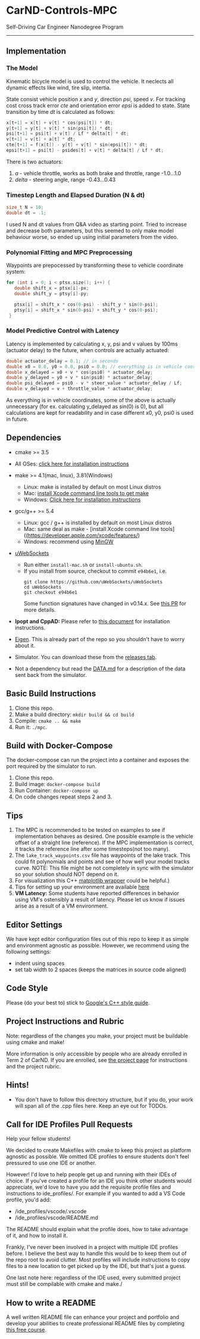 # CarND-Controls-MPC
Self-Driving Car Engineer Nanodegree Program

---

## Implementation

### The Model

Kinematic bicycle model is used to control the vehicle. It neclects all dynamic effects like wind, tire slip, intertia.

State consist vehicle position _x_ and _y_, direction _psi_, speed _v_. For tracking cost cross track error _cte_
and orientation error _epsi_ is added to state. State transition by time _dt_ is calculated as follows:

```C++
x[t+1] = x[t] + v[t] * cos(psi[t]) * dt;
y[t+1] = y[t] + v[t] * sin(psi[t]) * dt;
psi[t+1] = psi[t] + v[t] / Lf * delta[t] * dt;
v[t+1] = v[t] + a[t] * dt;
cte[t+1] = f(x[t]) - y[t] + v[t] * sin(epsi[t]) * dt;
epsi[t+1] = psi[t] - psides[t] + v[t] * delta[t] / Lf * dt;
```

There is two actuators:
1. _a_ - vehicle throttle, works as both brake and throttle, range -1.0...1.0
2. _delta_ - steering angle, range -0.43...0.43

### Timestep Length and Elapsed Duration (N & dt)

```C++
size_t N = 10;
double dt = .1;
```

I used N and dt values from Q&A video as starting point. Tried to increase and decrease both parameters, but this seemed
to only make model behaviour worse, so ended up using initial parameters from the video.

### Polynomial Fitting and MPC Preprocessing

Waypoints are prepocessed by transforming these to vehicle coordinate system:

```C++
for (int i = 0; i < ptsx.size(); i++) {
   double shift_x = ptsx[i]-px;
   double shift_y = ptsy[i]-py;

   ptsx[i] = shift_x * cos(0-psi) - shift_y * sin(0-psi);
   ptsy[i] = shift_x * sin(0-psi) + shift_y * cos(0-psi);
 }
```

### Model Predictive Control with Latency

Latency is implemented by calculating x, y, psi and v values by 100ms (actuator delay) to the future, when controls are actually actuated:

```C++
double actuator_delay = 0.1; // in seconds
double x0 = 0.0, y0 = 0.0, psi0 = 0.0; // everything is in vehicle coordinates
double x_delayed = x0 + v * cos(psi0) * actuator_delay;
double y_delayed = y0 + v * sin(psi0) * actuator_delay;
double psi_delayed = psi0 - v * steer_value * actuator_delay / Lf;
double v_delayed = v + throttle_value * actuator_delay;
```

As everything is in vehicle coordinates, some of the above is actually unnecessary (for ex. calculating y_delayed as sin(0) is 0), but all calculations are kept for readability and in case different x0, y0, psi0 is used in future.

## Dependencies

* cmake >= 3.5
 * All OSes: [click here for installation instructions](https://cmake.org/install/)
* make >= 4.1(mac, linux), 3.81(Windows)
  * Linux: make is installed by default on most Linux distros
  * Mac: [install Xcode command line tools to get make](https://developer.apple.com/xcode/features/)
  * Windows: [Click here for installation instructions](http://gnuwin32.sourceforge.net/packages/make.htm)
* gcc/g++ >= 5.4
  * Linux: gcc / g++ is installed by default on most Linux distros
  * Mac: same deal as make - [install Xcode command line tools]((https://developer.apple.com/xcode/features/)
  * Windows: recommend using [MinGW](http://www.mingw.org/)
* [uWebSockets](https://github.com/uWebSockets/uWebSockets)
  * Run either `install-mac.sh` or `install-ubuntu.sh`.
  * If you install from source, checkout to commit `e94b6e1`, i.e.
    ```
    git clone https://github.com/uWebSockets/uWebSockets
    cd uWebSockets
    git checkout e94b6e1
    ```
    Some function signatures have changed in v0.14.x. See [this PR](https://github.com/udacity/CarND-MPC-Project/pull/3) for more details.

* **Ipopt and CppAD:** Please refer to [this document](https://github.com/udacity/CarND-MPC-Project/blob/master/install_Ipopt_CppAD.md) for installation instructions.
* [Eigen](http://eigen.tuxfamily.org/index.php?title=Main_Page). This is already part of the repo so you shouldn't have to worry about it.
* Simulator. You can download these from the [releases tab](https://github.com/udacity/self-driving-car-sim/releases).
* Not a dependency but read the [DATA.md](./DATA.md) for a description of the data sent back from the simulator.


## Basic Build Instructions

1. Clone this repo.
2. Make a build directory: `mkdir build && cd build`
3. Compile: `cmake .. && make`
4. Run it: `./mpc`.

## Build with Docker-Compose
The docker-compose can run the project into a container
and exposes the port required by the simulator to run.

1. Clone this repo.
2. Build image: `docker-compose build`
3. Run Container: `docker-compose up`
4. On code changes repeat steps 2 and 3.

## Tips

1. The MPC is recommended to be tested on examples to see if implementation behaves as desired. One possible example
is the vehicle offset of a straight line (reference). If the MPC implementation is correct, it tracks the reference line after some timesteps(not too many).
2. The `lake_track_waypoints.csv` file has waypoints of the lake track. This could fit polynomials and points and see of how well your model tracks curve. NOTE: This file might be not completely in sync with the simulator so your solution should NOT depend on it.
3. For visualization this C++ [matplotlib wrapper](https://github.com/lava/matplotlib-cpp) could be helpful.)
4.  Tips for setting up your environment are available [here](https://classroom.udacity.com/nanodegrees/nd013/parts/40f38239-66b6-46ec-ae68-03afd8a601c8/modules/0949fca6-b379-42af-a919-ee50aa304e6a/lessons/f758c44c-5e40-4e01-93b5-1a82aa4e044f/concepts/23d376c7-0195-4276-bdf0-e02f1f3c665d)
5. **VM Latency:** Some students have reported differences in behavior using VM's ostensibly a result of latency.  Please let us know if issues arise as a result of a VM environment.

## Editor Settings

We have kept editor configuration files out of this repo to
keep it as simple and environment agnostic as possible. However, we recommend
using the following settings:

* indent using spaces
* set tab width to 2 spaces (keeps the matrices in source code aligned)

## Code Style

Please (do your best to) stick to [Google's C++ style guide](https://google.github.io/styleguide/cppguide.html).

## Project Instructions and Rubric

Note: regardless of the changes you make, your project must be buildable using
cmake and make!

More information is only accessible by people who are already enrolled in Term 2
of CarND. If you are enrolled, see [the project page](https://classroom.udacity.com/nanodegrees/nd013/parts/40f38239-66b6-46ec-ae68-03afd8a601c8/modules/f1820894-8322-4bb3-81aa-b26b3c6dcbaf/lessons/b1ff3be0-c904-438e-aad3-2b5379f0e0c3/concepts/1a2255a0-e23c-44cf-8d41-39b8a3c8264a)
for instructions and the project rubric.

## Hints!

* You don't have to follow this directory structure, but if you do, your work
  will span all of the .cpp files here. Keep an eye out for TODOs.

## Call for IDE Profiles Pull Requests

Help your fellow students!

We decided to create Makefiles with cmake to keep this project as platform
agnostic as possible. We omitted IDE profiles to ensure
students don't feel pressured to use one IDE or another.

However! I'd love to help people get up and running with their IDEs of choice.
If you've created a profile for an IDE you think other students would
appreciate, we'd love to have you add the requisite profile files and
instructions to ide_profiles/. For example if you wanted to add a VS Code
profile, you'd add:

* /ide_profiles/vscode/.vscode
* /ide_profiles/vscode/README.md

The README should explain what the profile does, how to take advantage of it,
and how to install it.

Frankly, I've never been involved in a project with multiple IDE profiles
before. I believe the best way to handle this would be to keep them out of the
repo root to avoid clutter. Most profiles will include
instructions to copy files to a new location to get picked up by the IDE, but
that's just a guess.

One last note here: regardless of the IDE used, every submitted project must
still be compilable with cmake and make./

## How to write a README
A well written README file can enhance your project and portfolio and develop your abilities to create professional README files by completing [this free course](https://www.udacity.com/course/writing-readmes--ud777).
